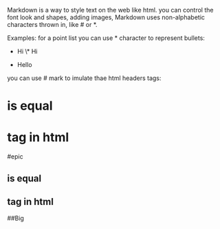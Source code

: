 Markdown is a way to style text on the web like html. you can control the font look and shapes, adding images,
Markdown uses non-alphabetic characters thrown in, like # or *.

Examples:
for a point list you can use * character to represent bullets:
* Hi
\\* Hi

* Hello

you can use # mark to imulate thae html headers tags:

# is equal <h1> tag in html
#epic

## is equal <h2> tag in html
##Big
